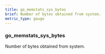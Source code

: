 ```yaml
---
title: go_memstats_sys_bytes
brief: Number of bytes obtained from system.
metric_type: gauge
---
```

### go_memstats_sys_bytes

Number of bytes obtained from system.